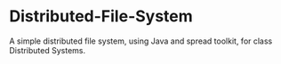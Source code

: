 # Distributed-File-System
A simple distributed file system, using Java and spread toolkit, for class Distributed Systems.
